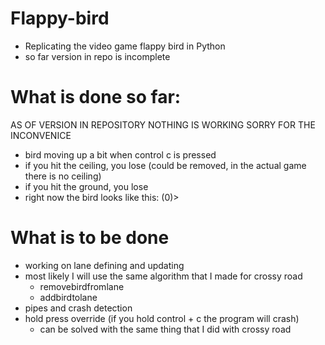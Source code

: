 # Flappy-bird
- Replicating the video game flappy bird in Python
- so far version in repo is incomplete
# What is done so far:
AS OF VERSION IN REPOSITORY NOTHING IS WORKING
SORRY FOR THE INCONVENICE
- bird moving up a bit when control c is pressed
- if you hit the ceiling, you lose (could be removed, in the actual game there is no ceiling)
- if you hit the ground, you lose
- right now the bird looks like this: (0)>
# What is to be done
- working on lane defining and updating
- most likely I will use the same algorithm that I made for crossy road
  - removebirdfromlane
  - addbirdtolane
- pipes and crash detection
- hold press override (if you hold control + c the program will crash)
  - can be solved with the same thing that I did with crossy road
